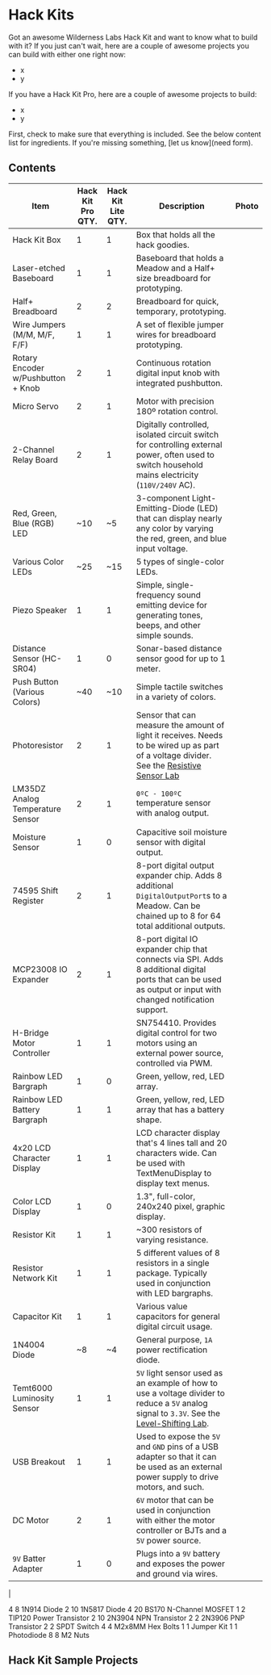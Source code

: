 

# Hack Kits

Got an awesome Wilderness Labs Hack Kit and want to know what to build with it? If you just can't wait, here are a couple of awesome projects you can build with either one right now:

 * x
 * y

If you have a Hack Kit Pro, here are a couple of awesome projects to build:
 
 * x
 * y

First, check to make sure that everything is included. See the below content list for ingredients. If you're missing something, [let us know](need form).


## Contents

| Item                   | Hack Kit Pro QTY. | Hack Kit Lite QTY. | Description | Photo |
|------------------------|--------------|---------------|---------------|-------|
| Hack Kit Box           | 1 | 1 | Box that holds all the hack goodies. |
| Laser-etched Baseboard | 1 | 1 | Baseboard that holds a Meadow and a Half+ size breadboard for prototyping. |
| Half+ Breadboard       | 2 | 2 | Breadboard for quick, temporary, prototyping. |
| Wire Jumpers (M/M, M/F, F/F) | 1 | 1 | A set of flexible jumper wires for breadboard prototyping. |
| Rotary Encoder w/Pushbutton + Knob | 2 | 1 | Continuous rotation digital input knob with integrated pushbutton. |
| Micro Servo            | 2 | 1 | Motor with precision 180º rotation control. |
| 2-Channel Relay Board  | 2 | 1 | Digitally controlled, isolated circuit switch for controlling external power, often used to switch household mains electricity (`110V/240V` AC). |
| Red, Green, Blue (RGB) LED | ~10 | ~5 | 3-component Light-Emitting-Diode (LED) that can display nearly any color by varying the red, green, and blue input voltage. |
| Various Color LEDs | ~25 | ~15 | 5 types of single-color LEDs. |
| Piezo Speaker | 1 | 1 | Simple, single-frequency sound emitting device for generating tones, beeps, and other simple sounds. |
| Distance Sensor (HC-SR04) | 1 | 0 | Sonar-based distance sensor good for up to 1 meter. |
| Push Button (Various Colors) | ~40 | ~10 | Simple tactile switches in a variety of colors. |
| Photoresistor | 2 | 1 | Sensor that can measure the amount of light it receives. Needs to be wired up as part of a voltage divider. See the [Resistive Sensor Lab](/Hardware/Tutorials/Electronics/Part5/Resistive_Sensor_Lab/) |
| LM35DZ Analog Temperature Sensor | 2 | 1 | `0ºC - 100ºC` temperature sensor with analog output. |
| Moisture Sensor | 1 | 0 | Capacitive soil moisture sensor with digital output. |
| 74595 Shift Register | 2 | 1 | 8-port digital output expander chip. Adds 8 additional `DigitalOutputPort`s to a Meadow. Can be chained up to 8 for 64 total additional outputs. |
| MCP23008 IO Expander | 2 | 1 | 8-port digital IO expander chip that connects via SPI. Adds 8 additional digital ports that can be used as output or input with changed notification support. |
| H-Bridge Motor Controller | 1 | 1 | SN754410. Provides digital control for two motors using an external power source, controlled via PWM. |
| Rainbow LED Bargraph | 1 | 0 | Green, yellow, red, LED array. |
| Rainbow LED Battery Bargraph | 1 | 1 | Green, yellow, red, LED array that has a battery shape. |
| 4x20 LCD Character Display | 1 | 1 | LCD character display that's 4 lines tall and 20 characters wide. Can be used with TextMenuDisplay to display text menus. |
| Color LCD Display | 1 | 0 | 1.3", full-color, 240x240 pixel, graphic display. |
| Resistor Kit | 1 | 1 | ~300 resistors of varying resistance. |
| Resistor Network Kit | 1 | 1 | 5 different values of 8 resistors in a single  package. Typically used in conjunction with LED bargraphs. |
| Capacitor Kit | 1 | 1 | Various value capacitors for general digital circuit usage. |
| 1N4004 Diode | ~8 | ~4 | General purpose, `1A` power rectification diode. |
| Temt6000 Luminosity Sensor | 1 | 1 | `5V` light sensor used as an example of how to use a voltage divider to reduce a `5V` analog signal to `3.3V`. See the [Level-Shifting Lab](http://127.0.0.1:4002/Hardware/Tutorials/Electronics/Part5/Level_Shifting_Lab/). |
| USB Breakout | 1 | 1 | Used to expose the `5V` and `GND` pins of a USB adapter so that it can be used as an external power supply to drive motors, and such. |
| DC Motor | 2 | 1 | `6V` motor that can be used in conjunction with either the motor controller or BJTs and a `5V` power source. |
| `9V` Batter Adapter | 1 | 0 | Plugs into a `9V` battery and exposes the power and ground via wires. |
| 



4	8	1N914 Diode
2	10	1N5817 Diode
4	20	BS170 N-Channel MOSFET
1	2	TIP120 Power Transistor
2	10	2N3904 NPN Transistor
2	2	2N3906 PNP Transistor
2	2	SPDT Switch
4	4	M2x8MM Hex Bolts
1	1	Jumper Kit
1	1	Photodiode
8	8	M2 Nuts

## Hack Kit Sample Projects